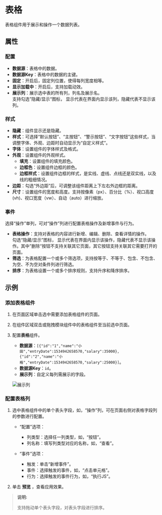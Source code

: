 # 表格

表格组件用于展示和操作一个数据列表。

## 属性

### 配置

- **数据源**：表格中的数据。
- **数据源Key**：表格中的数据的主键。
- **固定**：开启后，固定列位置，使得每列宽度相等。
- **显示加载中**：开启后，支持加载动效。
- **展示列**：展示选中表的所有列，列名及展示名。</br>支持勾选”隐藏/显示“图标， 显示代表在界面内显示该列，隐藏代表不显示该列。

### 样式

- **隐藏**：组件显示还是隐藏。
- **样式**：可选择“默认按钮”、“主按钮”、“警示按钮”、“文字按钮”这些样式，当调整字体、外观、边距时自动显示为“自定义样式”。
- **字体**：设置组件的字体样式及格式。
- **外观**：设置组件的外观样式。
  - **填充**：设置组件的填充颜色。
  - **边框色**：设置组件边框的颜色。
  - **边框样式**：设置组件边框的样式，是实线、虚线、点线还是双实线，以及线的粗细情况。
- **边距**：勾选“外边距”后，可调整该组件距离上下左右外边框的距离。
- **尺寸**：设置组件的宽度和高度。支持按像素（px）、百分比（%）、视口高度(vh)、视口宽度（vw）、自动（auto）进行缩放。

### 事件

选择“操作”单列，可对“操作”列进行配置表格操作及新增事件与行为。

- **表格操作**：支持对表格的内容进行新增、编辑、删除、查看详情的操作。</br>勾选“隐藏/显示”图标， 显示代表在界面内显示该操作，隐藏代表不显示该操作。其中”删除“按钮不支持关联其它页面，其它按钮支持关联其它需要打开的页面。
- **筛选**：为表格配置一个或多个筛选项，支持按等于、不等于、包含、不包含、为空、不为空对条件列进行筛选。
- **排序**：为表格设置一个或多个排序规则，支持升序和降序排序。

## 示例

### 添加表格组件

1. 在页面区域单击选中需要添加表格组件的页面。
2. 在组件区域双击或拖拽模块组件中的表格组件至当前选中页面。
3. 配置**表格**组件。

    - **数据源**：`[{"id":"1","name":"小田","entryDate":1534942658570,"salary":35000},{"id":"2","name":"小格","entryDate":1534942658570,"salary":25000}]`。
    - **数据源Key**：`id`。
    - **展示列**：自定义每列需展示的字段。

     ![展示列](https://docimages.blob.core.chinacloudapi.cn/images/Kris/Apps/showcolumn20210326.png)

### 配置表格列

1. 选中表格组件中的单个表头字段，如，“操作”列，可在页面右侧对表格字段列的参数进行配置。

    - “配置”选项：
        - 列类型：选择任一列类型，如，“按钮”。
        - 列名称：填写列类型对应的名称，如，“查看”。
  
    - “事件”选项：
       - 触发：单击“新增事件”。
       - 事件：选择触发的事件，如，“点击单元格”。
       - 行为：选择触发的事件行为，如，“执行JS”。

2. 单击 **预览** ，查看应用效果。

>**说明:**
>
>支持拖动单个表头字段，对表头字段进行排序。
